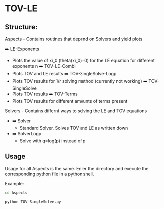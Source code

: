 # TOV-LE

## Structure:

Aspects - Contains routines that depend on Solvers and yield plots

:arrow_right: LE-Exponents
  * Plots the value of xi_0 (theta(xi_0)=0) for the LE equation for different exponents n
:arrow_right: TOV-LE-Combi
  * Plots TOV and LE results
:arrow_right: TOV-SingleSolve-Logp
  * Plots TOV results for 1/r solving method (currently not working)
:arrow_right: TOV-SingleSolve
  * Plots TOV results
:arrow_right: TOV-Terms
  * Plots TOV results for different amounts of terms present

Solvers - Contains differnt ways to solving the LE and TOV equations

* :arrow_right: Solver
  * Standard Solver. Solves TOV and LE as written down
* :arrow_right: SolverLogp
  * Solve with q=log(p) instead of p

## Usage

Usage for all Aspects is the same. Enter the directory and execute the corresponding python file in a python shell.

Example:

```bash
cd Aspects

python TOV-SingleSolve.py
```

